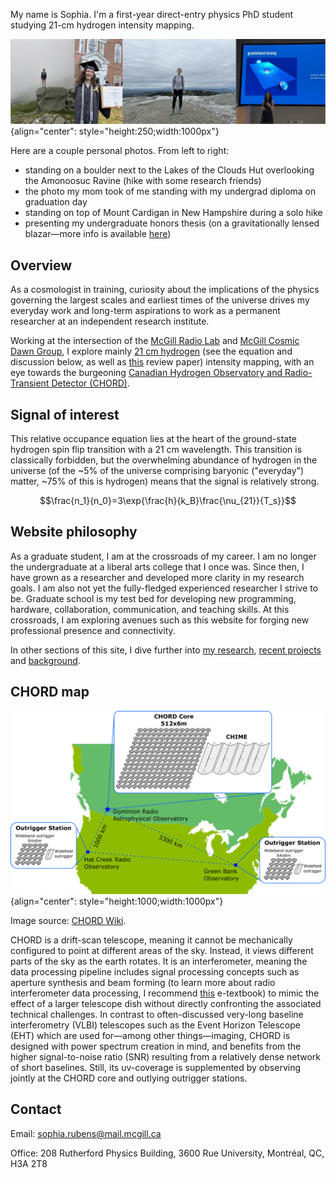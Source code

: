 My name is Sophia. I'm a first-year direct-entry physics PhD student studying 21-cm hydrogen intensity mapping.

![personal photos](./media/compilation.png "personal photos"){align="center": style="height:250;width:1000px"}

Here are a couple personal photos. From left to right: 

* standing on a boulder next to the Lakes of the Clouds Hut overlooking the Amonoosuc Ravine (hike with some research friends)
* the photo my mom took of me standing with my undergrad diploma on graduation day
* standing on top of Mount Cardigan in New Hampshire during a solo hike
* presenting my undergraduate honors thesis (on a gravitationally lensed blazar—more info is available [here](./research/highlights/undergraduate_honors_thesis/index.md))

## Overview

As a cosmologist in training, curiosity about the implications of the physics governing the largest scales and earliest times of the universe drives my everyday work and long-term aspirations to work as a permanent researcher at an independent research institute. 

Working at the intersection of the [McGill Radio Lab](https://www.physics.mcgill.ca/~chiang/) and [McGill Cosmic Dawn Group](https://www.physics.mcgill.ca/~acliu/), I explore mainly [21 cm hydrogen](https://en.wikipedia.org/wiki/Hydrogen_line) (see the equation and discussion below, as well as [this](https://arxiv.org/abs/1907.08211) review paper) intensity mapping, with an eye towards the burgeoning [Canadian Hydrogen Observatory and Radio-Transient Detector (CHORD)](https://www.chord-observatory.ca/home).

## Signal of interest

This relative occupance equation lies at the heart of the ground-state hydrogen spin flip transition with a 21 cm wavelength. This transition is classically forbidden, but the overwhelming abundance of hydrogen in the universe (of the ~5% of the universe comprising baryonic ("everyday") matter, ~75% of this is hydrogen) means that the signal is relatively strong.

$$\frac{n_1}{n_0}=3\exp{\frac{h}{k_B}\frac{\nu_{21}}{T_s}}$$ 

## Website philosophy

As a graduate student, I am at the crossroads of my career. I am no longer the undergraduate at a liberal arts college that I once was. Since then, I have grown as a researcher and developed more clarity in my research goals. I am also not yet the fully-fledged experienced researcher I strive to be. Graduate school is my test bed for developing new programming, hardware, collaboration, communication, and teaching skills. At this crossroads, I am exploring avenues such as this website for forging new professional presence and connectivity. 

In other sections of this site, I dive further into [my research](./research/index.md), [recent projects](./projects/index.md) and [background](./about/index.md).

## CHORD map

![CHORD diagram](./media/CHORD_diagram.png "CHORD diagram"){align="center": style="height:1000;width:1000px"}

Image source: [CHORD Wiki](https://chord.mywikis.wiki/wiki/Useful_Graphics).

CHORD is a drift-scan telescope, meaning it cannot be mechanically configured to point at different areas of the sky. Instead, it views different parts of the sky as the earth rotates. It is an interferometer, meaning the data processing pipeline includes signal processing concepts such as aperture synthesis and beam forming (to learn more about radio interferometer data processing, I recommend [this](https://www.cv.nrao.edu/~sransom/web/xxx.html) e-textbook) to mimic the effect of a larger telescope dish without directly confronting the associated technical challenges. In contrast to often-discussed very-long baseline interferometry (VLBI) telescopes such as the Event Horizon Telescope (EHT) which are used for—among other things—imaging, CHORD is designed with power spectrum creation in mind, and benefits from the higher signal-to-noise ratio (SNR) resulting from a relatively dense network of short baselines. Still, its uv-coverage is supplemented by observing jointly at the CHORD core and outlying outrigger stations. 

<script id="MathJax-script" async src="https://cdn.jsdelivr.net/npm/mathjax@3/es5/tex-mml-chtml.js"></script>

## Contact
Email: sophia.rubens@mail.mcgill.ca

Office: 208 Rutherford Physics Building, 3600 Rue University, Montréal, QC, H3A 2T8